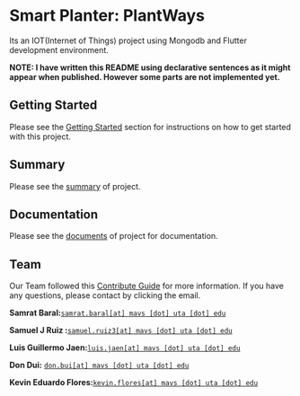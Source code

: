 # Smart Planter: PlantWays

Its an IOT(Internet of Things) project using Mongodb and Flutter development environment.

**NOTE: I have written this README using declarative sentences as it might appear when published. However some parts are not implemented yet.**

## Getting Started

Please see the [Getting Started](/src/plantsways_app/README.md) section for instructions on how to get started with this project.

## Summary

Please see the [summary](/doc/summary/summary.md) of project.


## Documentation

Please see the [documents](/doc/documents/overleaf.md) of project for documentation.

## Team

Our Team followed this [Contribute Guide](/CONTRIBUTE) for more information. If you have any questions, please contact by clicking the email.

**Samrat Baral:**[`samrat.baral[at] mavs [dot] uta [dot] edu`](mailto:samrat.baral@mavs.uta.edu)

**Samuel J Ruiz :**[`samuel.ruiz3[at] mavs [dot] uta [dot] edu`](mailto:samuel.ruiz3@mavs.uta.edu)

**Luis Guillermo Jaen:**[`luis.jaen[at] mavs [dot] uta [dot] edu`](mailto:luis.jaen@mavs.uta.edu)

**Don Dui:** [`don.bui[at] mavs [dot] uta [dot] edu`](mailto:don.bui@mavs.uta.edu)

**Kevin Eduardo Flores:**[`kevin.flores[at] mavs [dot] uta [dot] edu`](mailto:kevin.flores@mavs.uta.edu)
